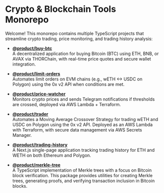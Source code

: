 # Crypto & Blockchain Tools Monorepo

Welcome! This monorepo contains multiple TypeScript projects that streamline crypto trading, price monitoring, and trading history analysis:

- [**@product/buy-btc**](./product/buy-btc/README.md)  
  A decentralized application for buying Bitcoin (BTC) using ETH, BNB, or AVAX via THORChain, with real-time price quotes and secure wallet integration.

- [**@product/limit-orders**](./product/limit-orders/README.md)  
  Automates limit orders on EVM chains (e.g., wETH <-> USDC on Polygon) using the 0x v2 API when conditions are met.

- [**@product/price-watcher**](./product/price-watcher/README.md)  
  Monitors crypto prices and sends Telegram notifications if thresholds are crossed, deployed via AWS Lambda + Terraform.
  
- [**@product/trader**](./product/trader/README.md)  
  Automates a Moving Average Crossover Strategy for trading wETH and USDC on Polygon using the 0x v2 API. Deployed as an AWS Lambda with Terraform, with secure data management via AWS Secrets Manager.

- [**@product/trading-history**](./product/trading-history/README.md)  
  A Next.js single-page application tracking trading history for ETH and WETH on both Ethereum and Polygon.

- [**@product/merkle-tree**](./product/merkle-tree/README.md)  
  A TypeScript implementation of Merkle trees with a focus on Bitcoin block verification. This package provides utilities for creating Merkle trees, generating proofs, and verifying transaction inclusion in Bitcoin blocks.
